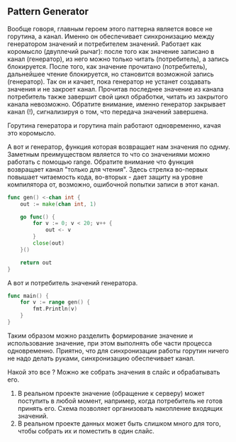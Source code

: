 ## Pattern Generator

Вообще говоря, главным героем этого паттерна является вовсе не горутина, а канал. Именно он обеспечивает синхронизацию между генератором значений и потребителем значений. Работает как коромысло (двуплечий рычаг): после того как значение записано в канал (генератор), из него можно только читать (потребитель), а запись блокируется. После того, как значение прочитано (потребитель), дальнейшее чтение блокируется, но становится возможной запись (генератор). Так он и качает, пока генератор не устанет создавать значения и не закроет канал. Прочитав последнее значение из канала потребитель также завершит свой цикл обработки, читать из закрытого канала невозможно. Обратите внимание, именно генератор закрывает канал (!), сигнализируя о том, что передача значений завершена.

Горутина генератора и горутина main работают одновременно, качая это коромысло.

А вот и генератор, функция которая возвращает нам значения по однму. Заметным преимуществом является то что со значениями можно работать с помощью range.
Обратите внимание что функция возвращает канал "только для чтения". Здесь стрелка во-первых повышает читаемость кода, во-вторых - дает защиту на уровне компилятора от, возможно, ошибочной попытки записи в этот канал.

```go
func gen() <-chan int {
	out := make(chan int, 1)

	go func() {
		for v := 0; v < 20; v++ {
			out <- v
		}
		close(out)
	}()

	return out
}
```

А вот и потребитель значений генератора.
```go
func main() {
	for v := range gen() {
		fmt.Println(v)
	}
}
```

Таким образом можно разделить формирование значение и использование значение, при этом выполнять обе части процесса одновременно. Приятно, что для синхронизации работы горутин ничего не надо делать руками, синхронизацию обеспечивает канал.

Накой это все ? Можно же собрать значения в слайс и обрабатывать его.
1. В реальном проекте значение (обращение к серверу) может поступить в любой момент, например, когда потребитель не готов принять его. Схема позволяет организовать накопление входящих значений.
2. В реальном проекте данных может быть слишком много для того, чтобы собрать их и поместить в один слайс.